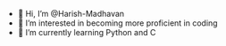 - 👋 Hi, I’m @Harish-Madhavan
- 👀 I’m interested in becoming more proficient in coding 
- 🌱 I’m currently learning Python and C
